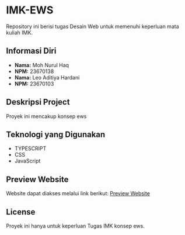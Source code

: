 # IMK-EWS
Repository ini berisi tugas Desain Web untuk memenuhi keperluan mata kuliah IMK.

## Informasi Diri

- **Nama:** Moh Nurul Haq
- **NPM:** 23670138
- **Nama:** Leo Aditiya Hardani
- **NPM:** 23670103

## Deskripsi Project

Proyek ini mencakup konsep ews
## Teknologi yang Digunakan

- TYPESCRIPT
- CSS
- JavaScript

## Preview Website

Website dapat diakses melalui link berikut: [Preview Website](https://tugas-imk-konsep-ews.vercel.app/)

## License

Proyek ini hanya untuk keperluan Tugas IMK konsep ews.
